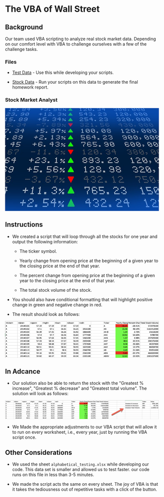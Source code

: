 # The VBA of Wall Street

## Background

Our team  used VBA scripting to analyze real stock market data. Depending on our comfort level with VBA to challenge ourselves with a few of the challenge tasks.


### Files

* [Test Data](Resources/alphabetical_testing.xlsx) - Use this while developing your scripts.

* [Stock Data](Resources/Multiple_year_stock_data.xlsx) - Run your scripts on this data to generate the final homework report.

### Stock Market Analyst

![stock Market](Images/stockmarket.jpg)

## Instructions

* We created a script that will loop through all the stocks for one year and output the following information:

  * The ticker symbol.

  * Yearly change from opening price at the beginning of a given year to the closing price at the end of that year.

  * The percent change from opening price at the beginning of a given year to the closing price at the end of that year.

  * The total stock volume of the stock.

* You should also have conditional formatting that will highlight positive change in green and negative change in red.

* The result should look as follows:

![moderate_solution](Images/moderate_solution.png)

## In Adcance

* Our solution also be able to return the stock with the "Greatest % increase", "Greatest % decrease" and "Greatest total volume". The solution will look as follows:

![hard_solution](Images/hard_solution.png)

* We Made the appropriate adjustments to our VBA script that will allow it to run on every worksheet, i.e., every year, just by running the VBA script once.

## Other Considerations

* We used the sheet `alphabetical_testing.xlsx` while developing our code. This data set is smaller and allowed us to test faster. our code runs on this file in less than 3-5 minutes.

* We made the script acts the same on every sheet. The joy of VBA is that it takes the tediousness out of repetitive tasks with a click of the button.
